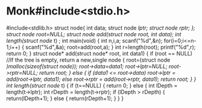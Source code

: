 # Monk#include<stdio.h>
#include<stdlib.h>
struct node{
int data;
struct node *lptr;
struct node *rptr;
};
struct node *root=NULL;
struct node* add(struct node* root, int data);
int length(struct node* t) ;
int main(void)
{
int n,i,a;
scanf("%d",&n);
for(i=0;i<=n-1;i++)
{
scanf("%d",&a);
root=add(root,a);
}
int r=length(root);
printf("%d",r);
return 0;
}
struct node* add(struct node* root, int data1)
{
if (root == NULL) //If the tree is empty, return a new,single node
{
root=(struct node *)malloc(sizeof(struct node));
root->data=data1;
root->lptr=NULL;
root->rptr=NULL;
return root;
}
else
{
if (data1 <= root->data)
root->lptr = add(root->lptr, data1);
else
root->rptr = add(root->rptr, data1); 
return root;
}
}
int length(struct node* t) 
{
if (t==NULL) 
{
return 0;
}
else
{
int lDepth = length(t->lptr);
int rDepth = length(t->rptr);
if (lDepth > rDepth) 
{	
return(lDepth+1);
}
else 
{
return(rDepth+1);
}
}
}





